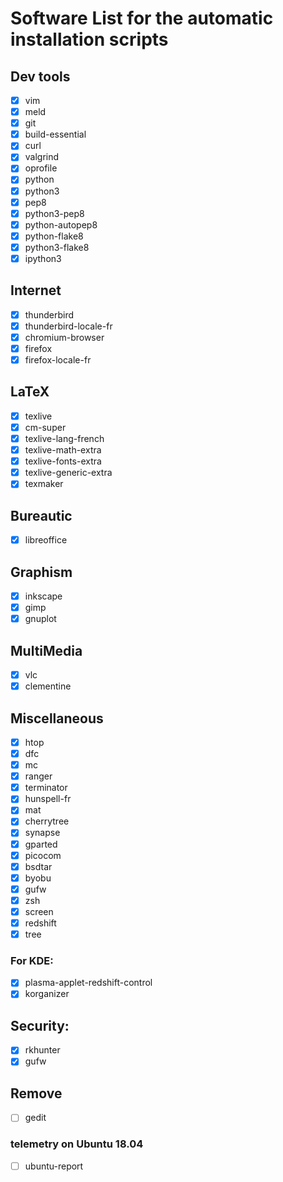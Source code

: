 # Software List for the automatic installation scripts

## Dev tools
- [x] vim
- [x] meld
- [x] git
- [x] build-essential
- [x] curl
- [x] valgrind
- [x] oprofile
- [x] python
- [x] python3
- [x] pep8
- [x] python3-pep8
- [x] python-autopep8
- [x] python-flake8
- [x] python3-flake8
- [x] ipython3

## Internet
- [x] thunderbird
- [x] thunderbird-locale-fr
- [x] chromium-browser
- [x] firefox
- [x] firefox-locale-fr

## LaTeX
- [x] texlive
- [x] cm-super
- [x] texlive-lang-french
- [x] texlive-math-extra
- [x] texlive-fonts-extra
- [x] texlive-generic-extra
- [x] texmaker

## Bureautic
- [x] libreoffice

## Graphism
- [x] inkscape
- [x] gimp
- [x] gnuplot

## MultiMedia
- [x] vlc
- [x] clementine

## Miscellaneous
- [x] htop
- [x] dfc
- [x] mc
- [x] ranger
- [x] terminator
- [x] hunspell-fr
- [x] mat
- [x] cherrytree
- [x] synapse
- [x] gparted
- [x] picocom
- [x] bsdtar
- [x] byobu
- [x] gufw
- [x] zsh
- [x] screen
- [x] redshift
- [x] tree

### For KDE:
- [x] plasma-applet-redshift-control
- [x] korganizer

## Security:
- [x] rkhunter
- [x] gufw

## Remove
- [ ] gedit

### telemetry on Ubuntu 18.04
- [ ] ubuntu-report
